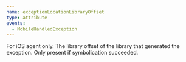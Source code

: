 ```yaml
---
name: exceptionLocationLibraryOffset
type: attribute
events:
  - MobileHandledException
---
```


For iOS agent only. The library offset of the library that generated the exception. Only present if symbolication succeeded. 